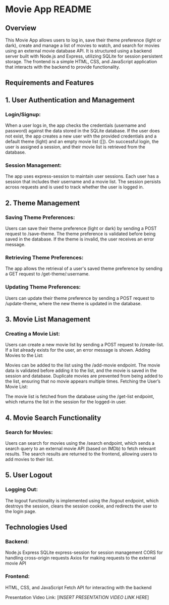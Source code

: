 # Movie App README
## Overview
This Movie App allows users to log in, save their theme preference (light or dark), create and manage a list of movies to watch, and search for movies using an external movie database API. It is structured using a backend server built with Node.js and Express, utilizing SQLite for session persistent storage. The frontend is a simple HTML, CSS, and JavaScript application that interacts with the backend to provide functionality.

## Requirements and Features
## 1. User Authentication and Management
### Login/Signup:

When a user logs in, the app checks the credentials (username and password) against the data stored in the SQLite database.
If the user does not exist, the app creates a new user with the provided credentials and a default theme (light) and an empty movie list ([]).
On successful login, the user is assigned a session, and their movie list is retrieved from the database.
### Session Management:

The app uses express-session to maintain user sessions. Each user has a session that includes their username and a movie list.
The session persists across requests and is used to track whether the user is logged in.
## 2. Theme Management
### Saving Theme Preferences:

Users can save their theme preference (light or dark) by sending a POST request to /save-theme.
The theme preference is validated before being saved in the database. If the theme is invalid, the user receives an error message.
### Retrieving Theme Preferences:

The app allows the retrieval of a user's saved theme preference by sending a GET request to /get-theme/:username.
### Updating Theme Preferences:

Users can update their theme preference by sending a POST request to /update-theme, where the new theme is updated in the database.
## 3. Movie List Management
### Creating a Movie List:

Users can create a new movie list by sending a POST request to /create-list. If a list already exists for the user, an error message is shown.
Adding Movies to the List:

Movies can be added to the list using the /add-movie endpoint. The movie data is validated before adding it to the list, and the movie is saved in the session and database.
Duplicate movies are prevented from being added to the list, ensuring that no movie appears multiple times.
Fetching the User’s Movie List:

The movie list is fetched from the database using the /get-list endpoint, which returns the list in the session for the logged-in user.
## 4. Movie Search Functionality
### Search for Movies:
Users can search for movies using the /search endpoint, which sends a search query to an external movie API (based on IMDb) to fetch relevant results.
The search results are returned to the frontend, allowing users to add movies to their list.
## 5. User Logout
### Logging Out:
The logout functionality is implemented using the /logout endpoint, which destroys the session, clears the session cookie, and redirects the user to the login page.
## Technologies Used
### Backend:

Node.js
Express
SQLite
express-session for session management
CORS for handling cross-origin requests
Axios for making requests to the external movie API
### Frontend:

HTML, CSS, and JavaScript
Fetch API for interacting with the backend

Presentation Video Link: [*INSERT PRESENTATION VIDEO LINK HERE*] 

